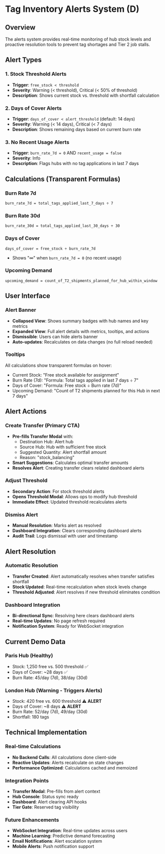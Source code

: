 # Tag Inventory Alerts System (D)

## Overview
The alerts system provides real-time monitoring of hub stock levels and proactive resolution tools to prevent tag shortages and Tier 2 job stalls.

## Alert Types

### 1. Stock Threshold Alerts
- **Trigger**: `free_stock < threshold`
- **Severity**: Warning (< threshold), Critical (< 50% of threshold)
- **Description**: Shows current stock vs. threshold with shortfall calculation

### 2. Days of Cover Alerts  
- **Trigger**: `days_of_cover < alert_threshold` (default: 14 days)
- **Severity**: Warning (< 14 days), Critical (< 7 days)
- **Description**: Shows remaining days based on current burn rate

### 3. No Recent Usage Alerts
- **Trigger**: `burn_rate_7d = 0` AND `recent_usage = false`
- **Severity**: Info
- **Description**: Flags hubs with no tag applications in last 7 days

## Calculations (Transparent Formulas)

### Burn Rate 7d
```
burn_rate_7d = total_tags_applied_last_7_days ÷ 7
```

### Burn Rate 30d
```
burn_rate_30d = total_tags_applied_last_30_days ÷ 30
```

### Days of Cover
```
days_of_cover = free_stock ÷ burn_rate_7d
```
- Shows "∞" when `burn_rate_7d = 0` (no recent usage)

### Upcoming Demand
```
upcoming_demand = count_of_T2_shipments_planned_for_hub_within_window
```

## User Interface

### Alert Banner
- **Collapsed View**: Shows summary badges with hub names and key metrics
- **Expanded View**: Full alert details with metrics, tooltips, and actions
- **Dismissible**: Users can hide alerts banner
- **Auto-updates**: Recalculates on data changes (no full reload needed)

### Tooltips
All calculations show transparent formulas on hover:
- Current Stock: "Free stock available for assignment"
- Burn Rate (7d): "Formula: Total tags applied in last 7 days ÷ 7"
- Days of Cover: "Formula: Free stock ÷ Burn rate (7d)"
- Upcoming Demand: "Count of T2 shipments planned for this Hub in next 7 days"

## Alert Actions

### Create Transfer (Primary CTA)
- **Pre-fills Transfer Modal** with:
  - Destination Hub: Alert hub
  - Source Hub: Hub with sufficient free stock
  - Suggested Quantity: Alert shortfall amount
  - Reason: "stock_balancing"
- **Smart Suggestions**: Calculates optimal transfer amounts
- **Resolves Alert**: Creating transfer clears related dashboard alerts

### Adjust Threshold
- **Secondary Action**: For stock threshold alerts
- **Opens Threshold Modal**: Allows ops to modify hub threshold
- **Immediate Effect**: Updated threshold recalculates alerts

### Dismiss Alert
- **Manual Resolution**: Marks alert as resolved
- **Dashboard Integration**: Clears corresponding dashboard alerts
- **Audit Trail**: Logs dismissal with user and timestamp

## Alert Resolution

### Automatic Resolution
- **Transfer Created**: Alert automatically resolves when transfer satisfies shortfall
- **Stock Updated**: Real-time recalculation when stock levels change
- **Threshold Adjusted**: Alert resolves if new threshold eliminates condition

### Dashboard Integration
- **Bi-directional Sync**: Resolving here clears dashboard alerts
- **Real-time Updates**: No page refresh required
- **Notification System**: Ready for WebSocket integration

## Current Demo Data

### Paris Hub (Healthy)
- Stock: 1,250 free vs. 500 threshold ✅
- Days of Cover: ~28 days ✅
- Burn Rate: 45/day (7d), 38/day (30d)

### London Hub (Warning - Triggers Alerts)
- Stock: 420 free vs. 600 threshold ⚠️ **ALERT**
- Days of Cover: ~8 days ⚠️ **ALERT** 
- Burn Rate: 52/day (7d), 49/day (30d)
- Shortfall: 180 tags

## Technical Implementation

### Real-time Calculations
- **No Backend Calls**: All calculations done client-side
- **Reactive Updates**: Alerts recalculate on state changes
- **Performance Optimized**: Calculations cached and memoized

### Integration Points
- **Transfer Modal**: Pre-fills from alert context
- **Hub Console**: Status sync ready
- **Dashboard**: Alert clearing API hooks
- **Tier Gate**: Reserved tag visibility

### Future Enhancements
- **WebSocket Integration**: Real-time updates across users
- **Machine Learning**: Predictive demand forecasting
- **Email Notifications**: Alert escalation system
- **Mobile Alerts**: Push notification support

